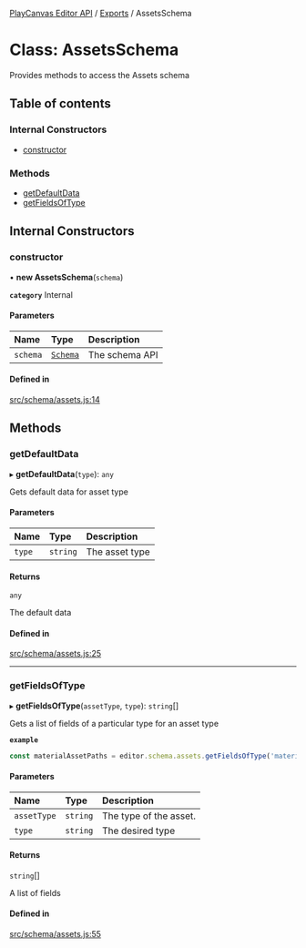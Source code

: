[PlayCanvas Editor API](../README.md) / [Exports](../modules.md) / AssetsSchema

# Class: AssetsSchema

Provides methods to access the Assets schema

## Table of contents

### Internal Constructors

- [constructor](AssetsSchema.md#constructor)

### Methods

- [getDefaultData](AssetsSchema.md#getdefaultdata)
- [getFieldsOfType](AssetsSchema.md#getfieldsoftype)

## Internal Constructors

### constructor

• **new AssetsSchema**(`schema`)

**`category`** Internal

#### Parameters

| Name | Type | Description |
| :------ | :------ | :------ |
| `schema` | [`Schema`](Schema.md) | The schema API |

#### Defined in

[src/schema/assets.js:14](https://github.com/playcanvas/editor-api/blob/4a90977/src/schema/assets.js#L14)

## Methods

### getDefaultData

▸ **getDefaultData**(`type`): `any`

Gets default data for asset type

#### Parameters

| Name | Type | Description |
| :------ | :------ | :------ |
| `type` | `string` | The asset type |

#### Returns

`any`

The default data

#### Defined in

[src/schema/assets.js:25](https://github.com/playcanvas/editor-api/blob/4a90977/src/schema/assets.js#L25)

___

### getFieldsOfType

▸ **getFieldsOfType**(`assetType`, `type`): `string`[]

Gets a list of fields of a particular type for an asset type

**`example`**
```javascript
const materialAssetPaths = editor.schema.assets.getFieldsOfType('material', 'asset');
```

#### Parameters

| Name | Type | Description |
| :------ | :------ | :------ |
| `assetType` | `string` | The type of the asset. |
| `type` | `string` | The desired type |

#### Returns

`string`[]

A list of fields

#### Defined in

[src/schema/assets.js:55](https://github.com/playcanvas/editor-api/blob/4a90977/src/schema/assets.js#L55)
